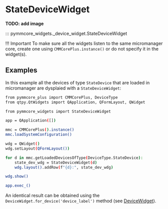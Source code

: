 # StateDeviceWidget

**TODO: add image**

::: pymmcore_widgets._device_widget.StateDeviceWidget

!!! Important
    To make sure all the widgets listen to the same micromanager core, create
    one using `CMMCorePlus.instance()` or do not specify it in the widget(s).

## Examples

In this example all the devices of type `StateDevice` that are loaded in micromanager
are dysplaied with a `StateDeviceWidget`:

```sh
from pymmcore_plus import CMMCorePlus, DeviceType
from qtpy.QtWidgets import QApplication, QFormLayout, QWidget

from pymmcore_widgets import StateDeviceWidget

app = QApplication([])

mmc = CMMCorePlus().instance()
mmc.loadSystemConfiguration()

wdg = QWidget()
wdg.setLayout(QFormLayout())

for d in mmc.getLoadedDevicesOfType(DeviceType.StateDevice):
    state_dev_wdg = StateDeviceWidget(d)
    wdg.layout().addRow(f"{d}:", state_dev_wdg)

wdg.show()

app.exec_()
```

An identical result can be obtained using the `DeviceWidget.for_device('device_label')`
method (see [DeviceWidget](DeviceWidget.md)).

